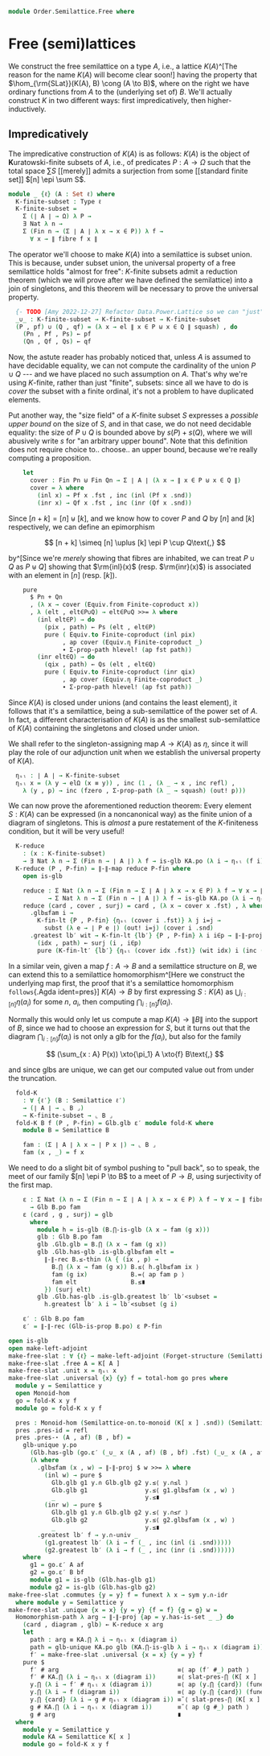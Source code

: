 <!--
```agda
open import Algebra.Monoid

open import Cat.Displayed.Univalence.Thin
open import Cat.Functor.Adjoint
open import Cat.Prelude

open import Data.Nat.Properties
open import Data.Fin.Closure
open import Data.Nat.Order
open import Data.Fin.Base
open import Data.Sum.Base

open import Order.Diagram.Glb
open import Order.Semilattice
```
-->

```agda
module Order.Semilattice.Free where
```

# Free (semi)lattices

We construct the free semilattice on a type $A$, i.e., a lattice
$K(A)$^[The reason for the name $K(A)$ will become clear soon!] having
the property that $\hom_{\rm{SLat}}(K(A), B) \cong (A \to B)$, where on
the right we have ordinary functions from $A$ to the (underlying set of)
$B$. We'll actually construct $K$ in two different ways: first
impredicatively, then higher-inductively.

## Impredicatively

The impredicative construction of $K(A)$ is as follows: $K(A)$ is the
object of **K**uratowski-finite subsets of $A$, i.e., of predicates $P :
A \to \Omega$ such that the total space $\sum S$ [[merely]] admits a
surjection from some [[standard finite set]] $[n] \epi \sum S$.

```agda
module _ {ℓ} (A : Set ℓ) where
  K-finite-subset : Type ℓ
  K-finite-subset =
    Σ (∣ A ∣ → Ω) λ P →
    ∃ Nat λ n →
    Σ (Fin n → (Σ ∣ A ∣ λ x → x ∈ P)) λ f →
      ∀ x → ∥ fibre f x ∥
```

The operator we'll choose to make $K(A)$ into a semilattice is subset
union. This is because, under subset union, the universal property of a
free semilattice holds "almost for free": $K$-finite subsets admit a
reduction theorem (which we will prove after we have defined the
semilattice) into a join of singletons, and this theorem will be
necessary to prove the universal property.

```agda
  {- TODO [Amy 2022-12-27] Refactor Data.Power.Lattice so we can "just" use that instead -}
  _∪_ : K-finite-subset → K-finite-subset → K-finite-subset
  (P , pf) ∪ (Q , qf) = (λ x → el ∥ x ∈ P ⊎ x ∈ Q ∥ squash) , do
    (Pn , Pf , Ps) ← pf
    (Qn , Qf , Qs) ← qf
```

Now, the astute reader has probably noticed that, unless $A$ is assumed
to have decidable equality, we can not compute the cardinality of the
union $P \cup Q$ --- and we have placed no such assumption on $A$.
That's why we're using $K$-finite, rather than just "finite", subsets:
since all we have to do is _cover_ the subset with a finite ordinal,
it's not a problem to have duplicated elements.

Put another way, the "size field" of a $K$-finite subset $S$ expresses a
_possible upper bound_ on the size of $S$, and in that case, we do not
need decidable equality: the size of $P \cup Q$ is bounded above by
$s(P) + s(Q)$, where we will abusively write $s$ for "an arbitrary upper
bound". Note that this definition does not require choice to.. choose..
an upper bound, because we're really computing a proposition.

```agda
    let
      cover : Fin Pn ⊎ Fin Qn → Σ ∣ A ∣ (λ x → ∥ x ∈ P ⊎ x ∈ Q ∥)
      cover = λ where
        (inl x) → Pf x .fst , inc (inl (Pf x .snd))
        (inr x) → Qf x .fst , inc (inr (Qf x .snd))
```

Since $[n + k] = [n] \uplus [k]$, and we know how to cover $P$ and $Q$
by $[n]$ and $[k]$ respectively, we can define an epimorphism

$$
[n + k] \simeq [n] \uplus [k] \epi P \cup Q\text{,}
$$

by^[Since we're _merely_ showing that fibres are inhabited, we can treat
$P \cup Q$ as $P \uplus Q$] showing that $\rm{inl}(x)$ (resp.
$\rm{inr}(x)$) is associated with an element in $[n]$ (resp. $[k]$).

```agda
    pure
      $ Pn + Qn
      , (λ x → cover (Equiv.from Finite-coproduct x))
      , λ (elt , elt∈P∪Q) → elt∈P∪Q >>= λ where
        (inl elt∈P) → do
          (pix , path) ← Ps (elt , elt∈P)
          pure ( Equiv.to Finite-coproduct (inl pix)
               , ap cover (Equiv.η Finite-coproduct _)
               ∙ Σ-prop-path hlevel! (ap fst path))
        (inr elt∈Q) → do
          (qix , path) ← Qs (elt , elt∈Q)
          pure ( Equiv.to Finite-coproduct (inr qix)
               , ap cover (Equiv.η Finite-coproduct _)
               ∙ Σ-prop-path hlevel! (ap fst path))
```

Since $K(A)$ is closed under unions (and contains the least element), it
follows that it's a semilattice, being a sub-semilattice of the power
set of $A$. In fact, a different characterisation of $K(A)$ is as the
smallest sub-semilattice of $K(A)$ containing the singletons and closed
under union.

<!--
```agda
  K[_] : Semilattice ℓ
  K[_] = to-semilattice make-ka where
    open make-semilattice
    make-ka : make-semilattice K-finite-subset
    make-ka .has-is-set = hlevel!
    make-ka .top = (λ _ → el ⊥ (λ x → absurd x)) , inc (0 , (λ { () }) , λ { () })
    make-ka .op = _∪_
    make-ka .idl = Σ-prop-path! $ funext λ i →
      Ω-ua (∥-∥-rec! (λ { (inr x) → x ; (inl ()) })) (λ x → inc (inr x))
    make-ka .idempotent = Σ-prop-path! $ funext λ i → Ω-ua
      (∥-∥-rec! (λ { (inl x) → x ; (inr x) → x }))
      (λ x → inc (inl x))
    make-ka .commutative = Σ-prop-path! $ funext λ i → Ω-ua
      (∥-∥-rec squash λ { (inl x) → inc (inr x) ; (inr x) → inc (inl x) })
      (∥-∥-rec squash λ { (inl x) → inc (inr x) ; (inr x) → inc (inl x) })
    make-ka .associative = Σ-prop-path! $ funext λ i → Ω-ua
      (∥-∥-rec squash λ where
        (inl x) → inc (inl (inc (inl x)))
        (inr x) → ∥-∥-rec squash (λ where
          (inl x) → inc (inl (inc (inr x)))
          (inr x) → inc (inr x)) x)
      (∥-∥-rec squash λ where
        (inl x) → ∥-∥-rec squash (λ where
          (inl x) → inc (inl x)
          (inr x) → inc (inr (inc (inl x)))) x
        (inr x) → inc (inr (inc (inr x))))

  private module KA = Semilattice K[_]
  K-fin-lt
    : ∀ {x y : K-finite-subset}
    → (∀ i → i ∈ y .fst → i ∈ x .fst)
    → x KA.≤ y
  K-fin-lt wit = Σ-prop-path! $ funext λ i →
    Ω-ua (λ x → inc (inl x)) (∥-∥-rec! λ { (inl x) → x ; (inr y) → wit _ y })

  K-fin-lt′
    : ∀ {x y : K-finite-subset}
    → x KA.≤ y
    → ∀ i → i ∈ y .fst → i ∈ x .fst
  K-fin-lt′ wit idx y′ = transport (λ i → idx ∈ wit (~ i) .fst) (inc (inr y′))
```
-->

We shall refer to the singleton-assigning map $A \to K(A)$ as $\eta$,
since it will play the role of our adjunction unit when we establish the
universal property of $K(A)$.

```agda
  ηₛₗ : ∣ A ∣ → K-finite-subset
  ηₛₗ x = (λ y → elΩ (x ≡ y)) , inc (1 , (λ _ → x , inc refl) ,
    λ (y , p) → inc (fzero , Σ-prop-path (λ _ → squash) (out! p)))
```

We can now prove the aforementioned reduction theorem: Every element $S : K(A)$
can be expressed (in a noncanonical way) as the finite union of a
diagram of singletons. This is _almost_ a pure restatement of the
$K$-finiteness condition, but it will be very useful!

```agda
  K-reduce
    : (x : K-finite-subset)
    → ∃ Nat λ n → Σ (Fin n → ∣ A ∣) λ f → is-glb KA.po (λ i → ηₛₗ (f i)) x
  K-reduce (P , P-fin) = ∥-∥-map reduce P-fin where
    open is-glb

    reduce : Σ Nat (λ n → Σ (Fin n → Σ ∣ A ∣ λ x → x ∈ P) λ f → ∀ x → ∥ fibre f x ∥)
           → Σ Nat λ n → Σ (Fin n → ∣ A ∣) λ f → is-glb KA.po (λ i → ηₛₗ (f i)) (P , P-fin)
    reduce (card , cover , surj) = card , (λ x → cover x .fst) , λ where
      .glb≤fam i →
        K-fin-lt {P , P-fin} {ηₛₗ (cover i .fst)} λ j i=j →
          subst (λ e → ∣ P e ∣) (out! i=j) (cover i .snd)
      .greatest lb′ wit → K-fin-lt {lb′} {P , P-fin} λ i i∈p → ∥-∥-proj do
        (idx , path) ← surj (i , i∈p)
        pure (K-fin-lt′ {lb′} {ηₛₗ (cover idx .fst)} (wit idx) i (inc (ap fst path)))
```

In a similar vein, given a map $f : A \to B$ and a semilattice structure
on $B$, we can extend this to a semilattice homomorphism^[Here we
construct the underlying map first, the proof that it's a semilattice
homomorphism `follows`{.Agda ident=pres}] $K(A) \to B$ by first
expressing $S : K(A)$ as $\bigcup_{i:[n]} \eta(a_i)$ for some $n$,
$a_i$, then computing $\bigcap_{i:[n]} f(a_i)$.

Normally this would only let us compute a map $K(A) \to \| B \|$ into
the support of $B$, since we had to choose an expression for $S$, but it
turns out that the diagram $\bigcap_{i:[n]} f(a_i)$ is not only a glb
for the $f(a_i)$, but also for the family

$$
(\sum_{x : A} P(x)) \xto{\pi_1} A \xto{f} B\text{,}
$$

and since glbs are unique, we can get our computed value out from under
the truncation.

```agda
  fold-K
    : ∀ {ℓ′} (B : Semilattice ℓ′)
    → (∣ A ∣ → ⌞ B ⌟)
    → K-finite-subset → ⌞ B ⌟
  fold-K B f (P , P-fin) = Glb.glb ε′ module fold-K where
    module B = Semilattice B

    fam : (Σ ∣ A ∣ λ x → ∣ P x ∣) → ⌞ B ⌟
    fam (x , _) = f x
```

We need to do a slight bit of symbol pushing to "pull back", so to
speak, the meet of our family $[n] \epi P \to B$ to a meet of $P \to B$,
using surjectivity of the first map.

```agda
    ε : Σ Nat (λ n → Σ (Fin n → Σ ∣ A ∣ λ x → x ∈ P) λ f → ∀ x → ∥ fibre f x ∥)
      → Glb B.po fam
    ε (card , g , surj) = glb 
      where
        module h = is-glb (B.⋂-is-glb (λ x → fam (g x)))
        glb : Glb B.po fam
        glb .Glb.glb = B.⋂ (λ x → fam (g x))
        glb .Glb.has-glb .is-glb.glb≤fam elt =
          ∥-∥-rec B.≤-thin (λ { (ix , p) →
            B.⋂ (λ x → fam (g x)) B.≤⟨ h.glb≤fam ix ⟩
            fam (g ix)            B.=⟨ ap fam p ⟩
            fam elt               B.≤∎
          }) (surj elt)
        glb .Glb.has-glb .is-glb.greatest lb′ lb′<subset =
          h.greatest lb′ λ i → lb′<subset (g i)

    ε′ : Glb B.po fam 
    ε′ = ∥-∥-rec (Glb-is-prop B.po) ε P-fin

open is-glb
open make-left-adjoint
make-free-slat : ∀ {ℓ} → make-left-adjoint (Forget-structure (Semilattice-structure ℓ))
make-free-slat .free A = K[ A ]
make-free-slat .unit x = ηₛₗ x
make-free-slat .universal {x} {y} f = total-hom go pres where
  module y = Semilattice y
  open Monoid-hom
  go = fold-K x y f
  module go = fold-K x y f

  pres : Monoid-hom (Semilattice-on.to-monoid (K[ x ] .snd)) (Semilattice-on.to-monoid (y .snd)) _
  pres .pres-id = refl
  pres .pres-⋆ (A , af) (B , bf) =
    glb-unique y.po
      (Glb.has-glb (go.ε′ (_∪_ x (A , af) (B , bf) .fst) (_∪_ x (A , af) (B , bf) .snd)))
      (λ where
        .glb≤fam (x , w) → ∥-∥-proj $ w >>= λ where
          (inl w) → pure $
            Glb.glb g1 y.∩ Glb.glb g2 y.≤⟨ y.∩≤l ⟩
            Glb.glb g1                y.≤⟨ g1.glb≤fam (x , w) ⟩
            _                         y.≤∎
          (inr w) → pure $
            Glb.glb g1 y.∩ Glb.glb g2 y.≤⟨ y.∩≤r ⟩
            Glb.glb g2                y.≤⟨ g2.glb≤fam (x , w) ⟩
            _                         y.≤∎
        .greatest lb′ f → y.∩-univ _
          (g1.greatest lb′ (λ i → f (_ , inc (inl (i .snd)))))
          (g2.greatest lb′ (λ i → f (_ , inc (inr (i .snd))))))
    where
      g1 = go.ε′ A af
      g2 = go.ε′ B bf
      module g1 = is-glb (Glb.has-glb g1)
      module g2 = is-glb (Glb.has-glb g2)
make-free-slat .commutes {y = y} f = funext λ x → sym y.∩-idr
  where module y = Semilattice y
make-free-slat .unique {x = x} {y = y} {f = f} {g = g} w =
  Homomorphism-path λ arg → ∥-∥-proj {ap = y.has-is-set _ _} do
    (card , diagram , glb) ← K-reduce x arg
    let
      path : arg ≡ KA.⋂ λ i → ηₛₗ x (diagram i)
      path = glb-unique KA.po glb (KA.⋂-is-glb λ i → ηₛₗ x (diagram i))
      f′ = make-free-slat .universal {x = x} {y = y} f
    pure $
      f′ # arg                                 ≡⟨ ap (f′ #_) path ⟩
      f′ # KA.⋂ (λ i → ηₛₗ x (diagram i))      ≡⟨ slat-pres-⋂ (K[ x ] .snd) (y .snd) _ (f′ .preserves) {card} _ ⟩
      y.⋂ (λ i → f′ # ηₛₗ x (diagram i))       ≡⟨ ap (y.⋂ {card}) (funext λ i → y.∩-idr) ⟩
      y.⋂ (λ i → f (diagram i))                ≡⟨ ap (y.⋂ {card}) (funext λ i → happly w (diagram i)) ⟩
      y.⋂ {card} (λ i → g # ηₛₗ x (diagram i)) ≡˘⟨ slat-pres-⋂ (K[ x ] .snd) (y .snd) _ (g .preserves) {card} _ ⟩
      g # KA.⋂ (λ i → ηₛₗ x (diagram i))       ≡˘⟨ ap (g #_) path ⟩
      g # arg                                  ∎
  where
    module y = Semilattice y
    module KA = Semilattice K[ x ]
    module go = fold-K x y f
```
